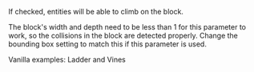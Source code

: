 If checked, entities will be able to climb on the block. 

The block's width and depth need to be less than 1 for this parameter to work,
so the collisions in the block are detected properly. Change the bounding box
setting to match this if this parameter is used.

Vanilla examples: Ladder and Vines